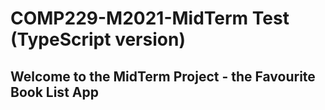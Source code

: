 # COMP229-M2021-MidTerm Test (TypeScript version)

## Welcome to the MidTerm Project - the Favourite Book List App

